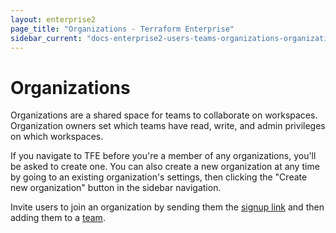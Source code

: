 ```yaml
---
layout: enterprise2
page_title: "Organizations - Terraform Enterprise"
sidebar_current: "docs-enterprise2-users-teams-organizations-organizations"
---
```


# Organizations

Organizations are a shared space for teams to collaborate on workspaces.
Organization owners set which teams have read, write, and admin privileges on
which workspaces.

If you navigate to TFE before you're a member of any organizations, you'll be asked to create one. You can also create a new organization at any time by going to an existing organization's settings, then clicking the "Create new organization" button in the sidebar navigation.

Invite users to join an organization by sending them the
[signup link](https://app.terraform.io/account/new) and then adding them to a
[team](./teams.html).
